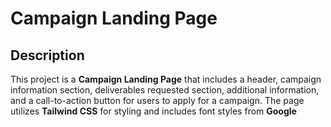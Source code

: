 # Campaign Landing Page

## Description

This project is a **Campaign Landing Page** that includes a header, campaign information section, deliverables requested section, additional information, and a call-to-action button for users to apply for a campaign. The page utilizes **Tailwind CSS** for styling and includes font styles from **Google**
